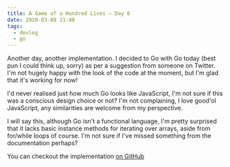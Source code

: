 ```yaml
---
title: A Game of a Hundred Lives — Day 6
date: 2020-03-08 21:40
tags:
  - devlog
  - go
---
```


Another day, another implementation. I decided to Go with Go today (best pun I
could think up, sorry) as per a suggestion from someone on Twitter. I'm not
hugely happy with the look of the code at the moment, but I'm glad that it's
working for now!

I'd never realised just how much Go looks like JavaScript, I'm not sure if this
was a conscious design choice or not? I'm not complaining, I love good'ol
JavaScript, any similarities are welcome from my perspective.

I will say this, although Go isn't a functional language, I'm pretty surprised
that it lacks basic instance methods for iterating over arrays, aside from
for/while loops of course. I'm not sure if I've missed something from the
documentation perhaps?

You can checkout the implementation [on GitHub][1]

[1]: https://github.com/iainreid820/game-of-life/blob/master/go/main.go

